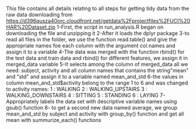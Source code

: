 This file contains all details relating to all steps for getting tidy data from the raw data downloading from https://d396qusza40orc.cloudfront.net/getdata%2Fprojectfiles%2FUCI%20HAR%20Dataset.zip
1-First, the script in run_analysis.R began on downloading the file and unzipping it
2-After it loads the dplyr package
3-to read all files in the folder, we use the function read.table() and give the appropriate names foe each column with the argument col.names and assign it to a variable
4-The data was merged with the function rbind() for the test data and train data and rbind() for different features, we assign it in merged_data variable
5-It selects among the column of merged_data all we need: subject, activity and all column names that contains the string"mean" and "std" and assign it to a variable named mean_and_std
6-the values in column mean_and_std$activity belong to the range 1 to 6 and was changed to activity names: 
1 : WALKING
2 : WALKING_UPSTAIRS
3 : WALKING_DOWNSTAIRS
4 : SITTING
5 : STANDING
6 : LAYING
7-Appropriately labels the data set with descriptive variable names using gsub() function
8- to get a second  new data named average, we group mean_and_std by subject and activity with group_by() function and get all mean with summurize_each() functions 
